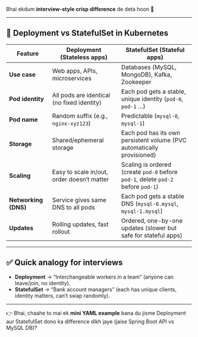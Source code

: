 Bhai ekdum **interview-style crisp difference** de deta hoon 🚀

---

## 🔹 Deployment vs StatefulSet in Kubernetes

| Feature              | **Deployment** (Stateless apps)            | **StatefulSet** (Stateful apps)                                                   |
| -------------------- | ------------------------------------------ | --------------------------------------------------------------------------------- |
| **Use case**         | Web apps, APIs, microservices              | Databases (MySQL, MongoDB), Kafka, Zookeeper                                      |
| **Pod identity**     | All pods are identical (no fixed identity) | Each pod gets a stable, unique identity (`pod-0`, `pod-1` …)                      |
| **Pod name**         | Random suffix (e.g., `nginx-xyz123`)       | Predictable (`mysql-0`, `mysql-1`)                                                |
| **Storage**          | Shared/ephemeral storage                   | Each pod has its own persistent volume (PVC automatically provisioned)            |
| **Scaling**          | Easy to scale in/out, order doesn’t matter | Scaling is ordered (create `pod-0` before `pod-1`, delete `pod-2` before `pod-1`) |
| **Networking (DNS)** | Service gives same DNS to all pods         | Each pod gets a stable DNS (`mysql-0.mysql`, `mysql-1.mysql`)                     |
| **Updates**          | Rolling updates, fast rollout              | Ordered, one-by-one updates (slower but safe for stateful apps)                   |

---

## ✅ Quick analogy for interviews

* **Deployment** → “Interchangeable workers in a team” (anyone can leave/join, no identity).
* **StatefulSet** → “Bank account managers” (each has unique clients, identity matters, can’t swap randomly).

---

👉 Bhai, chaahe to mai ek **mini YAML example** bana du jisme Deployment aur StatefulSet dono ka difference dikh jaye (jaise Spring Boot API vs MySQL DB)?
